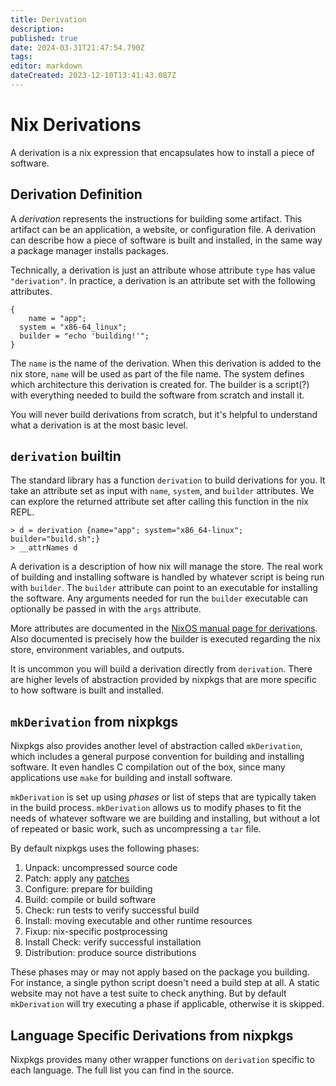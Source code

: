 ```yaml
---
title: Derivation
description: 
published: true
date: 2024-03-31T21:47:54.790Z
tags: 
editor: markdown
dateCreated: 2023-12-10T13:41:43.087Z
---
```


# Nix Derivations
A derivation is a nix expression that encapsulates how to install a piece of software.

## Derivation Definition
A *derivation* represents the instructions for building some artifact.  This artifact can be an application, a website, or configuration file.  A derivation can describe how a piece of software is built and installed, in the same way a package manager installs packages.  

Technically, a derivation is just an attribute whose attribute `type` has value `"derivation"`.  In practice, a derivation is an attribute set with the following attributes.
```
{
	name = "app";
  system = "x86-64_linux";
  builder = "echo 'building!'";
}
```
The `name` is the name of the derivation.  When this derivation is added to the nix store, `name` will be used as part of the file name.  The system defines which architecture this derivation is created for.  The builder is a script(?) with everything needed to build the software from scratch and install it. 

You will never build derivations from scratch, but it's helpful to understand what a derivation is at the most basic level.

## `derivation` builtin
The standard library has a function `derivation` to build derivations for you.  It take an attribute set as input with `name`, `system`, and `builder` attributes.  We can explore the returned attribute set after calling this function in the nix REPL.
```
> d = derivation {name="app"; system="x86_64-linux"; builder="build.sh";}
> __attrNames d
```

A derivation is a description of how nix will manage the store.  The real work of building and installing software is handled by whatever script is being run with `builder`.  The `builder` attribute can point to an executable for installing the software.  Any arguments needed for run the `builder` executable can optionally be passed in with the `args` attribute.

More attributes are documented in the [NixOS manual page for derivations](https://nixos.org/manual/nix/stable/language/derivations.html).  Also documented is precisely how the builder is executed regarding the nix store, environment variables, and outputs.

It is uncommon you will build a derivation directly from `derivation`.  There are higher levels of abstraction provided by nixpkgs that are more specific to how software is built and installed.

## `mkDerivation` from nixpkgs
Nixpkgs also provides another level of abstraction called `mkDerivation`, which includes a general purpose convention for building and installing software.  It even handles C compilation out of the box, since many applications use `make` for building and install software.

`mkDerivation` is set up using *phases* or list of steps that are typically taken in the build process.  `mkDerivation` allows us to modify phases to fit the needs of whatever software we are building and installing, but without a lot of repeated or basic work, such as uncompressing a `tar` file.

By default nixpkgs uses the following phases:
1. Unpack: uncompressed source code
2. Patch: apply any [patches](/nix/patching)
3. Configure: prepare for building
4. Build: compile or build software
5. Check: run tests to verify successful build
6. Install: moving executable and other runtime resources
7. Fixup: nix-specific postprocessing
8. Install Check: verify successful installation
9. Distribution: produce source distributions

These phases may or may not apply based on the package you building.  For instance, a single python script doesn't need a build step at all.  A static website may not have a test suite to check anything.  But by default `mkDerivation` will try executing a phase if applicable, otherwise it is skipped.

## Language Specific Derivations from nixpkgs
Nixpkgs provides many other wrapper functions on `derivation` specific to each language.  The full list you can find in the source.